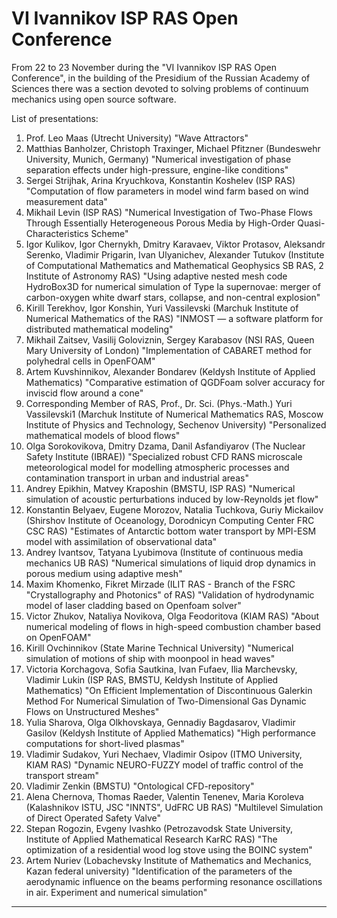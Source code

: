 VI Ivannikov ISP RAS Open Conference
=================

From 22 to 23 November during the "VI Ivannikov ISP RAS Open Conference", in the building of the Presidium of the Russian Academy of Sciences there was a section devoted to solving problems of continuum mechanics using open source software.

List of presentations:
1. Prof. Leo Maas (Utrecht University)
"Wave Attractors"
2. Matthias Banholzer, Christoph Traxinger, Michael Pfitzner (Bundeswehr University, Munich, Germany)
"Numerical investigation of phase separation effects under high-pressure, engine-like conditions"
3. Sergei Strijhak, Arina Kryuchkova, Konstantin Koshelev (ISP RAS)
"Computation of flow parameters in model wind farm based on wind measurement data"
4. Mikhail Levin (ISP RAS)
"Numerical Investigation of Two-Phase Flows Through Essentially Heterogeneous Porous Media by High-Order Quasi-Characteristics Scheme"
5. Igor Kulikov, Igor Chernykh, Dmitry Karavaev, Viktor Protasov, Aleksandr Serenko, Vladimir Prigarin, Ivan Ulyanichev, Alexander Tutukov (Institute of Computational Mathematics and Mathematical Geophysics SB RAS, 2 Institute of Astronomy RAS)
"Using adaptive nested mesh code HydroBox3D for numerical simulation of Type Ia supernovae: merger of carbon-oxygen white dwarf stars, collapse, and non-central explosion"
6. Kirill Terekhov, Igor Konshin, Yuri Vassilevski (Marchuk Institute of Numerical Mathematics of the RAS)
"INMOST — a software platform for distributed mathematical modeling"
7. Mikhail Zaitsev, Vasilij Goloviznin, Sergey Karabasov (NSI RAS, Queen Mary University of London)
"Implementation of CABARET method for polyhedral cells in OpenFOAM"
8. Artem Kuvshinnikov, Alexander Bondarev (Keldysh Institute of Applied Mathematics)
"Comparative estimation of QGDFoam solver accuracy for inviscid flow around a cone"
9. Corresponding Member of RAS, Prof., Dr. Sci. (Phys.-Math.) Yuri Vassilevski1 (Marchuk Institute of Numerical Mathematics RAS, Moscow Institute of Physics and Technology, Sechenov University)
"Personalized mathematical models of blood flows"
10. Olga Sorokovikova, Dmitry Dzama, Danil Asfandiyarov (The Nuclear Safety Institute (IBRAE))
"Specialized robust CFD RANS microscale meteorological model for modelling atmospheric processes and contamination transport in urban and industrial areas"
11. Andrey Epikhin, Matvey Kraposhin (BMSTU, ISP RAS)
"Numerical simulation of acoustic perturbations induced by low-Reynolds jet flow"
12. Konstantin Belyaev, Eugene Morozov, Natalia Tuchkova, Guriy Mickailov (Shirshov Institute of Oceanology, Dorodnicyn Computing Center FRC CSC RAS)
"Estimates of Antarctic bottom water transport by MPI-ESM model with assimilation of observational data"
13. Andrey Ivantsov, Tatyana Lyubimova (Institute of continuous media mechanics UB RAS)
"Numerical simulations of liquid drop dynamics in porous medium using adaptive mesh"
14. Maxim Khomenko, Fikret Mirzade (ILIT RAS - Branch of the FSRC "Crystallography and Photonics" of RAS)
"Validation of hydrodynamic model of laser cladding based on Openfoam solver"
15. Victor Zhukov, Nataliya Novikova, Olga Feodoritova (KIAM RAS)
"About numerical modeling of flows in high-speed combustion chamber based on OpenFOAM"
16. Kirill Ovchinnikov (State Marine Technical University)
"Numerical simulation of motions of ship with moonpool in head waves"
17. Victoria Korchagova, Sofia Sautkina, Ivan Fufaev, Ilia Marchevsky, Vladimir Lukin (ISP RAS, BMSTU, Keldysh Institute of Applied Mathematics)
"On Efficient Implementation of Discontinuous Galerkin Method For Numerical Simulation of Two-Dimensional Gas Dynamic Flows on Unstructured Meshes"
18. Yulia Sharova, Olga Olkhovskaya, Gennadiy Bagdasarov, Vladimir Gasilov (Keldysh Institute of Applied Mathematics)
"High performance computations for short-lived plasmas"
19. Vladimir Sudakov, Yuri Nechaev, Vladimir Osipov (ITMO University, KIAM RAS)
"Dynamic NEURO-FUZZY model of traffic control of the transport stream"
20. Vladimir Zenkin (BMSTU)
"Ontological CFD-repository"
21. Alena Chernova, Thomas Raeder, Valentin Tenenev, Maria Koroleva (Kalashnikov ISTU, JSC "INNTS", UdFRC UB RAS)
"Multilevel Simulation of Direct Operated Safety Valve"
22. Stepan Rogozin, Evgeny Ivashko (Petrozavodsk State University, Institute of Applied Mathematical Research KarRC RAS)
"The optimization of a residential wood log stove using the BOINC system"
23. Artem Nuriev (Lobachevsky Institute of Mathematics and Mechanics, Kazan federal university)
"Identification of the parameters of the aerodynamic influence on the beams performing resonance oscillations in air. Experiment and numerical simulation"
______________________________________________________________________________________________________________________




